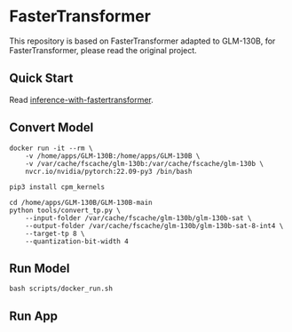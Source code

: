 # FasterTransformer

This repository is based on FasterTransformer adapted to GLM-130B, for FasterTransformer, please read the original project.

## Quick Start

Read [inference-with-fastertransformer](https://github.com/THUDM/GLM-130B/blob/main/docs/inference-with-fastertransformer.md).

## Convert Model
```shell
docker run -it --rm \
    -v /home/apps/GLM-130B:/home/apps/GLM-130B \
    -v /var/cache/fscache/glm-130b:/var/cache/fscache/glm-130b \
    nvcr.io/nvidia/pytorch:22.09-py3 /bin/bash

pip3 install cpm_kernels

cd /home/apps/GLM-130B/GLM-130B-main
python tools/convert_tp.py \
    --input-folder /var/cache/fscache/glm-130b/glm-130b-sat \
    --output-folder /var/cache/fscache/glm-130b/glm-130b-sat-8-int4 \
    --target-tp 8 \
    --quantization-bit-width 4
```

## Run Model
```shell
bash scripts/docker_run.sh
```

## Run App